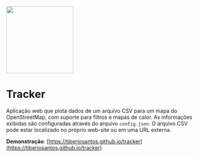 <img width="180" src="https://github.com/tiberiosantos/tracker/raw/master/static/img/favicon.png" />

# Tracker

Aplicação web que plota dados de um arquivo CSV para um mapa do OpenStreetMap, com suporte para  filtros e mapas de calor. As informações exibidas são configuradas através do arquivo `config.json`. O arquivo CSV pode estar localizado no próprio web-site ou em uma URL externa.

**Demonstração**: [https://tiberiosantos.github.io/tracker](https://tiberiosantos.github.io/tracker)
